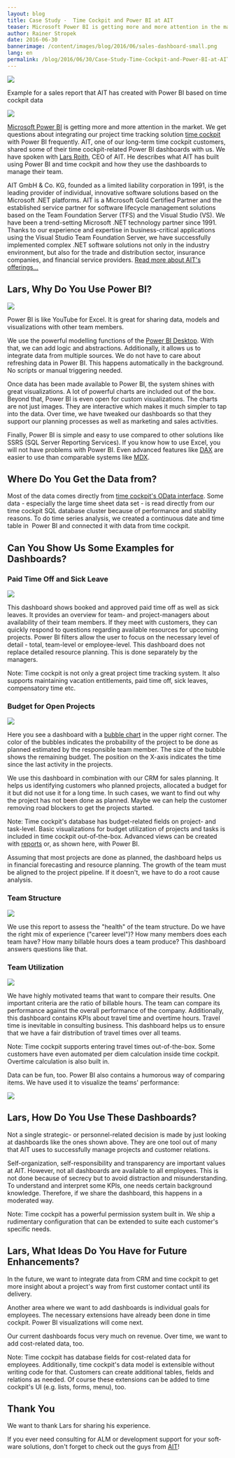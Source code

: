 ```yaml
---
layout: blog
title: Case Study -  Time Cockpit and Power BI at AIT
teaser: Microsoft Power BI is getting more and more attention in the market. We get questions about integrating time cockpit with Power BI frequently. AIT, one of our long-term time cockpit customers, shared some of their time cockpit-related Power BI dashboards with us. Read what they have built and how they use the dashboards to manage their team.
author: Rainer Stropek
date: 2016-06-30
bannerimage: /content/images/blog/2016/06/sales-dashboard-small.png
lang: en
permalink: /blog/2016/06/30/Case-Study-Time-Cockpit-and-Power-BI-at-AIT
---
```


<p xmlns="http://www.w3.org/1999/xhtml">
  <img src="{{site.baseurl}}/content/images/blog/2016/06/sales-dashboard.png" />
</p><p class="imageCaption" xmlns="http://www.w3.org/1999/xhtml">Example for a sales report that AIT has created with Power BI based on time cockpit data</p><div class="floatRight" xmlns="http://www.w3.org/1999/xhtml">
  <img src="{{site.baseurl}}/content/images/blog/2016/06/ait-logo.gif?mh=125" />
</div><p xmlns="http://www.w3.org/1999/xhtml">
  <a href="https://powerbi.microsoft.com" target="_blank">Microsoft Power BI</a> is getting more and more attention in the market. We get questions about integrating our project time tracking solution <a href="~/" target="_blank">time cockpit</a> with Power BI frequently. AIT, one of our long-term time cockpit customers, shared some of their time cockpit-related Power BI dashboards with us. We have spoken with <a href="http://www.aitgmbh.de/unternehmen/team.html" target="_blank">Lars Roith</a>, CEO of AIT. He describes what AIT has built using Power BI and time cockpit and how they use the dashboards to manage their team.</p><p class="showcase" xmlns="http://www.w3.org/1999/xhtml">AIT GmbH &amp; Co. KG, founded as a limited liability corporation in 1991, is the leading provider of individual, innovative software solutions based on the Microsoft .NET platforms. AIT is a Microsoft Gold Certified Partner and the established service partner for software lifecycle management solutions based on the Team Foundation Server (TFS) and the Visual Studio (VS). We have been a trend-setting Microsoft .NET technology partner since 1991. Thanks to our experience and expertise in business-critical applications using the Visual Studio Team Foundation Server, we have successfully implemented complex .NET software solutions not only in the industry environment, but also for the trade and distribution sector, insurance companies, and financial service providers. <a href="http://www.aitgmbh.de/leistungsspektrum.html" target="_blank">Read more about AIT's offerings...</a></p><h2 xmlns="http://www.w3.org/1999/xhtml">Lars, Why Do You Use Power BI?</h2><div class="floatLeft" xmlns="http://www.w3.org/1999/xhtml">
  <img src="{{site.baseurl}}/content/images/blog/2016/06/lars-roith.jpg" />
</div><p xmlns="http://www.w3.org/1999/xhtml">Power BI is like YouTube for Excel. It is great for sharing data, models and visualizations with other team members.</p><p xmlns="http://www.w3.org/1999/xhtml">We use the powerful modelling functions of the <a href="https://powerbi.microsoft.com/en-us/desktop/" target="_blank">Power BI Desktop</a>. With that, we can add logic and abstractions. Additionally, it allows us to integrate data from multiple sources. We do not have to care about refreshing data in Power BI. This happens automatically in the background. No scripts or manual triggering needed.<br /></p><p xmlns="http://www.w3.org/1999/xhtml">Once data has been made available to Power BI, the system shines with great visualizations. A lot of powerful charts are included out of the box. Beyond that, Power BI is even open for custom visualizations. The charts are not just images. They are interactive which makes it much simpler to tap into the data. Over time, we have tweaked our dashboards so that they support our planning processes as well as marketing and sales activities.</p><p xmlns="http://www.w3.org/1999/xhtml">Finally, Power BI is simple and easy to use compared to other solutions like SSRS (SQL Server Reporting Services). If you know how to use Excel, you will not have problems with Power BI. Even advanced features like <a href="https://powerbi.microsoft.com/en-us/documentation/powerbi-desktop-quickstart-learn-dax-basics/" target="_blank">DAX</a> are easier to use than comparable systems like <a href="https://msdn.microsoft.com/en-us/library/ms145514.aspx" target="_blank">MDX</a>.<br /></p><h2 xmlns="http://www.w3.org/1999/xhtml">Where Do You Get the Data from?</h2><p xmlns="http://www.w3.org/1999/xhtml">Most of the data comes directly from <a href="https://help.timecockpit.com/?topic=html/1ed79daa-f621-4dda-9f3a-9fa720c55df1.htm" target="_blank">time cockpit's OData interface</a>. Some data - especially the large time sheet data set - is read directly from our time cockpit SQL database cluster because of performance and stability reasons. To do time series analysis, we created <span lang="EN-US">a continuous date and time table in </span> Power BI and connected it with data from time cockpit.</p><h2 xmlns="http://www.w3.org/1999/xhtml">Can You Show Us Some Examples for Dashboards?
<br /></h2><h3 xmlns="http://www.w3.org/1999/xhtml">Paid Time Off and Sick Leave
<br /></h3><p xmlns="http://www.w3.org/1999/xhtml">
  <img src="{{site.baseurl}}/content/images/blog/2016/06/vacation-sickness-dashboard.png" />
</p><p xmlns="http://www.w3.org/1999/xhtml">This dashboard shows booked and approved paid time off as well as sick leaves. It provides an overview for team- and project-managers about availability of their team members. If they meet with customers, they can quickly respond to questions regarding available resources for upcoming projects. Power BI filters allow the user to focus on the necessary level of detail - total, team-level or employee-level. This dashboard does not replace detailed resource planning. This is done <span lang="EN-US">separately</span> by the managers.</p><p class="showcase" xmlns="http://www.w3.org/1999/xhtml">Note: Time cockpit is not only a great project time tracking system. It also supports maintaining vacation entitlements, paid time off, sick leaves, compensatory time etc.</p><h3 xmlns="http://www.w3.org/1999/xhtml">Budget for Open Projects</h3><p xmlns="http://www.w3.org/1999/xhtml">
  <img src="{{site.baseurl}}/content/images/blog/2016/06/open-project-budget.png" />
</p><p xmlns="http://www.w3.org/1999/xhtml">Here you see a dashboard with a <a href="https://en.wikipedia.org/wiki/Bubble_chart" target="_blank">bubble chart</a> in the upper right corner. The color of the bubbles indicates the probability of the project to be done as planned estimated by the responsible team member. The size of the bubble shows the remaining budget. The position on the X-axis indicates the time since the last activity in the projects.</p><p xmlns="http://www.w3.org/1999/xhtml">We use this dashboard in combination with our CRM for sales planning. It helps us identifying customers who planned projects, allocated a budget for it but did not use it for a long time. In such cases, we want to find out why the project has not been done as planned. Maybe we can help the customer removing road blockers to get the projects started.</p><p class="showcase" xmlns="http://www.w3.org/1999/xhtml">Note: Time cockpit's database has budget-related fields on project- and task-level. Basic visualizations for budget utilization of projects and tasks is included in time cockpit out-of-the-box. Advanced views can be created with <a href="https://help.timecockpit.com/?topic=html/79CD8953-EC83-4C9A-881D-3F054122D4D5.htm" target="_blank">reports</a> or, as shown here, with Power BI.</p><p xmlns="http://www.w3.org/1999/xhtml">Assuming that most projects are done as planned, the dashboard helps us in financial forecasting and resource planning. The growth of the team must be aligned to the project pipeline. If it doesn't, we have to do a root cause analysis.</p><h3 xmlns="http://www.w3.org/1999/xhtml">Team Structure</h3><p xmlns="http://www.w3.org/1999/xhtml">
  <img src="{{site.baseurl}}/content/images/blog/2016/06/project-responsibility.png" />
</p><p xmlns="http://www.w3.org/1999/xhtml">We use this report to assess the "health" of the team structure. Do we have the right mix of experience ("career level")? How many members does each team have? How many billable hours does a team produce? This dashboard answers questions like that.<br /></p><h3 xmlns="http://www.w3.org/1999/xhtml">Team Utilization</h3><p xmlns="http://www.w3.org/1999/xhtml">
  <img src="{{site.baseurl}}/content/images/blog/2016/06/team-utilization.png" />
</p><p xmlns="http://www.w3.org/1999/xhtml">We have highly motivated teams that want to compare their results. One important criteria are the ratio of billable hours. The team can compare its performance against the overall performance of the company. Additionally, this dashboard contains KPIs about travel time and overtime hours. Travel time is inevitable in consulting business. This dashboard helps us to ensure that we have a fair distribution of travel times over all teams.</p><p class="showcase" xmlns="http://www.w3.org/1999/xhtml">Note: Time cockpit supports entering travel times out-of-the-box. Some customers have even automated per diem calculation inside time cockpit. Overtime calculation is also built in.</p><p xmlns="http://www.w3.org/1999/xhtml">Data can be fun, too. Power BI also contains a humorous way of comparing items. We have used it to visualize the teams' performance:</p><p xmlns="http://www.w3.org/1999/xhtml">
  <img src="{{site.baseurl}}/content/images/blog/2016/06/fishes.png" />
</p><h2 xmlns="http://www.w3.org/1999/xhtml">Lars, How Do You Use These Dashboards?</h2><p xmlns="http://www.w3.org/1999/xhtml">Not a single strategic- or personnel-related decision is made by just looking at dashboards like the ones shown above. They are one tool out of many that AIT uses to successfully manage projects and customer relations.</p><p xmlns="http://www.w3.org/1999/xhtml">Self-organization, self-responsibility and <span lang="EN-US">transparency</span> are important values at AIT. However, not all dashboards are available to all employees. This is not done because of secrecy but to avoid distraction and misunderstanding. To understand and interpret some KPIs, one needs certain background knowledge. Therefore, if we share the dashboard, this happens in a moderated way.</p><p class="showcase" xmlns="http://www.w3.org/1999/xhtml">Note: Time cockpit has a powerful permission system built in. We ship a rudimentary configuration that can be extended to suite each customer's specific needs.</p><h2 xmlns="http://www.w3.org/1999/xhtml">Lars, What Ideas Do You Have for Future Enhancements?</h2><p xmlns="http://www.w3.org/1999/xhtml">In the future, we want to integrate data from CRM and time cockpit to get more insight about a project's way from first customer contact until its delivery.</p><p xmlns="http://www.w3.org/1999/xhtml">Another area where we want to add dashboards is individual goals for employees. The necessary extensions have already been done in time cockpit. Power BI visualizations will come next.</p><p xmlns="http://www.w3.org/1999/xhtml">Our current dashboards focus very much on revenue. Over time, we want to add cost-related data, too.<br /></p><p class="showcase" xmlns="http://www.w3.org/1999/xhtml">Note: Time cockpit has database fields for cost-related data for employees. Additionally, time cockpit's data model is extensible without writing code for that. Customers can create additional tables, fields and relations as needed. Of course these extensions can be added to time cockpit's UI (e.g. lists, forms, menu), too.</p><h2 xmlns="http://www.w3.org/1999/xhtml">Thank You</h2><p class="showcase" xmlns="http://www.w3.org/1999/xhtml">We want to thank Lars for sharing his experience.</p><p xmlns="http://www.w3.org/1999/xhtml">
  <span lang="EN-US">If you ever need consulting for ALM or development support for your software solutions, don't forget to check out the guys from <a href="http://www.aitgmbh.de/" target="_blank">AIT</a>!</span>
</p>